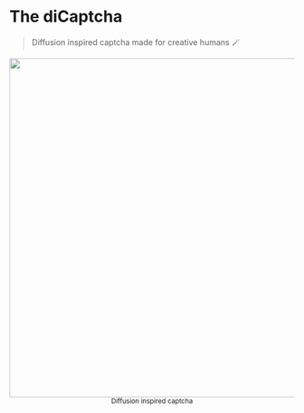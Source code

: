 # The diCaptcha
> Diffusion inspired captcha made for creative humans 🪄



<div align="center">
<img src="https://i.stack.imgur.com/5GN7B.png" width="600" />
<br />
<small>Diffusion inspired captcha</small>
</div>
